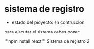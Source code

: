 <h1> sistema de registro</h1>

- estado del proyecto: en contruccion

para ejecutar el sistema debes poner:

'''npm install react'''
Sistema de registro 2
